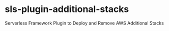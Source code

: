 # sls-plugin-additional-stacks
Serverless Framework Plugin to Deploy and Remove AWS Additional Stacks

